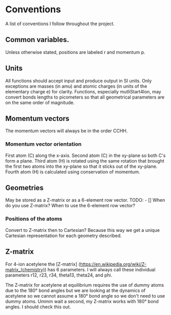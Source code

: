 # Conventions
A list of conventions I follow throughout the project.

## Common variables.
Unless otherwise stated, positions are labeled r and momentum p.

## Units
All functions should accept input and produce output in SI units. Only
exceptions are masses (in amu) and atomic charges (in units of the elementary
charge e) for clarity. Functions, especially mutliStart4Ion, may convert bonds
lengths to picometers so that all geometrical parameters are on the same order
of magnitude.

## Momentum vectors
The momentum vectors will always be in the order CCHH.

### Momentum vector orientation
First atom (C) along the x-axis. Second atom (C) in the xy-plane so both C's
form a plane. Third atom (H) is rotated using the same rotation that brought the
first two atoms into the xy-plane so that it sticks out of the xy-plane. Fourth
atom (H) is calculated using conservation of momentum.

## Geometries
May be stored as a Z-matrix or as a 6-element row vector.
TODO: - [] When do you use Z-matrix? When to use the 6-element row vector?

### Positions of the atoms
Convert to Z-matrix then to Cartesian? Because this way we get a unique
Cartesian representation for each geometry described.

## Z-matrix
For 4-ion acetylene the [Z-matrix] (https://en.wikipedia.org/wiki/Z-matrix_(chemistry))
has 6 parameters. I will always call these individual parameters r12, r23, r34,
theta13, theta24, and phi.

The Z-matrix for acetylene at equilibrium requires
the use of dummy atoms due to the 180° bond angles but we are looking at the
dynamics of acetylene so we cannot assume a 180° bond angle so we don't need
to use dummy atoms. Ummm wait a second, my Z-matrix works with 180° bond angles.
I should check this out.
